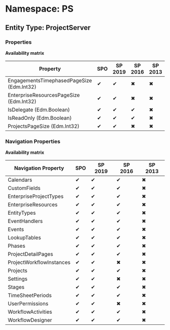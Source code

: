 # Namespace: PS

## Entity Type: ProjectServer

### Properties

**Availability matrix**

Property | SPO | SP 2019 | SP 2016 | SP 2013
----------|-----|---------|---------|--------
EngagementsTimephasedPageSize (Edm.Int32) | ✔ | ✔ | ✖ | ✖
EnterpriseResourcesPageSize (Edm.Int32) | ✔ | ✔ | ✖ | ✖
IsDelegate (Edm.Boolean) | ✔ | ✔ | ✔ | ✖
IsReadOnly (Edm.Boolean) | ✔ | ✔ | ✔ | ✖
ProjectsPageSize (Edm.Int32) | ✔ | ✔ | ✖ | ✖

### Navigation Properties

**Availability matrix**

Navigation Property | SPO | SP 2019 | SP 2016 | SP 2013
----------|-----|---------|---------|--------
Calendars | ✔ | ✔ | ✔ | ✖
CustomFields | ✔ | ✔ | ✔ | ✖
EnterpriseProjectTypes | ✔ | ✔ | ✔ | ✖
EnterpriseResources | ✔ | ✔ | ✔ | ✖
EntityTypes | ✔ | ✔ | ✔ | ✖
EventHandlers | ✔ | ✔ | ✔ | ✖
Events | ✔ | ✔ | ✔ | ✖
LookupTables | ✔ | ✔ | ✔ | ✖
Phases | ✔ | ✔ | ✔ | ✖
ProjectDetailPages | ✔ | ✔ | ✔ | ✖
ProjectWorkflowInstances | ✔ | ✔ | ✖ | ✖
Projects | ✔ | ✔ | ✔ | ✖
Settings | ✔ | ✔ | ✖ | ✖
Stages | ✔ | ✔ | ✔ | ✖
TimeSheetPeriods | ✔ | ✔ | ✔ | ✖
UserPermissions | ✔ | ✔ | ✖ | ✖
WorkflowActivities | ✔ | ✔ | ✔ | ✖
WorkflowDesigner | ✔ | ✔ | ✔ | ✖
